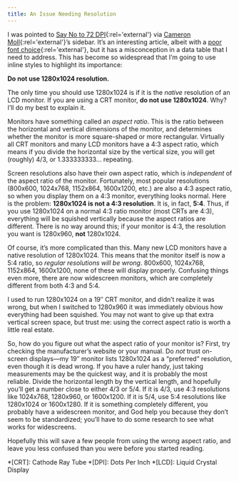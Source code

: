 ```yaml
---
title: An Issue Needing Resolution
---
```

I was pointed to [Say No to 72 DPI](http://www.scantips.com/no72dpi.html){:rel='external'} via [Cameron Moll](http://www.cameronmoll.com/ "Authentic Boredom"){:rel='external'}’s sidebar. It’s an interesting article, albeit with a [poor font choice](http://www.bancomicsans.com/home.html "Ban Comic Sans"){:rel='external'}, but it has a misconception in a data table that I need to address. This has become so widespread that I’m going to use inline styles to highlight its importance:

<b class="big">Do not use 1280x1024 resolution.</b>

The only time you should use 1280x1024 is if it is the *native* resolution of an LCD monitor. If you are using a CRT monitor, __do not use 1280x1024__. Why? I’ll do my best to explain it.

Monitors have something called an <dfn>aspect ratio</dfn>. This is the ratio between the horizontal and vertical dimensions of the monitor, and determines whether the monitor is more square-shaped or more rectangular. Virtually all CRT monitors and many LCD monitors have a 4:3 aspect ratio, which means if you divide the horizontal size by the vertical size, you will get (roughly) 4/3, or 1.333333333… repeating.

Screen resolutions also have their own aspect ratio, which is *independent* of the aspect ratio of the monitor. Fortunately, most popular resolutions (800x600, 1024x768, 1152x864, 1600x1200, etc.) are also a 4:3 aspect ratio, so when you display them on a 4:3 monitor, everything looks normal. Here is the problem: __1280x1024 is not a 4:3 resolution__. It is, in fact, __5:4__. Thus, if you use 1280x1024 on a normal 4:3 ratio monitor (most CRTs are 4:3), everything will be squished vertically because the aspect ratios are different. There is no way around this; if your monitor is 4:3, the resolution you want is 1280x960, __not__ 1280x1024.

Of course, it’s more complicated than this. Many new LCD monitors have a native resolution of 1280x1024. This means that the monitor itself is now a 5:4 ratio, so *regular resolutions will be wrong*. 800x600, 1024x768, 1152x864, 1600x1200, none of these will display properly. Confusing things even more, there are now widescreen monitors, which are completely different from both 4:3 and 5:4.

I used to run 1280x1024 on a 19″ CRT monitor, and didn’t realize it was wrong, but when I switched to 1280x960 it was immediately obvious how everything had been squished. You may not want to give up that extra vertical screen space, but trust me: using the correct aspect ratio is worth a little real estate.

So, how do you figure out what the aspect ratio of your monitor is? First, try checking the manufacturer’s website or your manual. Do *not* trust on-screen displays—my 19″ monitor lists 1280x1024 as a “preferred” resolution, even though it is dead wrong. If you have a ruler handy, just taking measurements may be the quickest way, and it is probably the most reliable. Divide the horizontal length by the vertical length, and hopefully you’ll get a number close to either 4/3 or 5/4. If it is 4/3, use 4:3 resolutions like 1024x768, 1280x960, or 1600x1200. If it is 5/4, use 5:4 resolutions like 1280x1024 or 1600x1280. If it is something completely different, you probably have a widescreen monitor, and God help you because they don’t seem to be standardized; you’ll have to do some research to see what works for widescreens.

Hopefully this will save a few people from using the wrong aspect ratio, and leave you less confused than you were before you started reading.

*[CRT]: Cathode Ray Tube
*[DPI]: Dots Per Inch
*[LCD]: Liquid Crystal Display